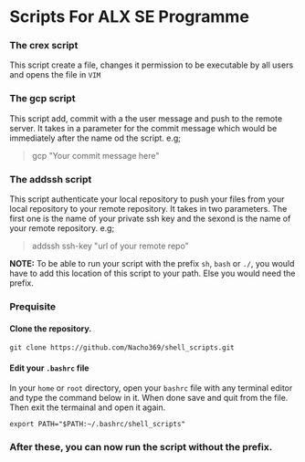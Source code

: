 # Scripts For ALX SE Programme

### The **crex** script
This script create a file, changes it permission to be executable by all users and opens the file in `VIM`

### The **gcp** script
This script add, commit with a the user message and push to the remote server. It takes in a parameter for the commit message which would be immediately after the name od the script. e.g;
> gcp "Your commit message here"

### The addssh script
This script authenticate your local repository to push your files from your local repository to your remote repository. It takes in two parameters. The first one is the name of your private ssh key and the sexond is the name of your remote repository. e.g;
> addssh ssh-key "url of your remote repo"

**NOTE:** To be able to run your script with the prefix `sh`, `bash` or `./`, you would have to add this location of this script to your path. Else you would need the prefix.

### Prequisite
#### Clone the repository.
```
git clone https://github.com/Nacho369/shell_scripts.git
```
#### Edit your `.bashrc` file
In your `home` or `root` directory, open your `bashrc` file with any terminal editor and type the command below in it. When done save and quit from the file. Then exit the termainal and open it again.
```
export PATH="$PATH:~/.bashrc/shell_scripts"
```
### After these, you can now run the script without the prefix.
